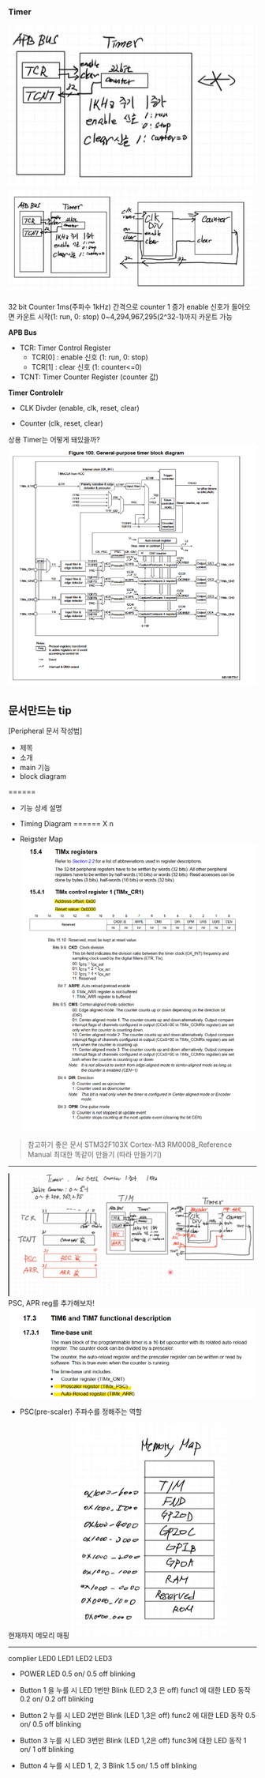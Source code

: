 ### Timer
![](module.png)
![](top.png)


32 bit Counter
1ms(주파수 1kHz) 간격으로 counter 1 증가 
enable 신호가 들어오면 카운트 시작(1: run, 0: stop)
0~4,294,967,295(2^32-1)까지 카운트 가능

**APB Bus**
- TCR: Timer Control Register
    - TCR[0] : enable 신호 (1: run, 0: stop)
    - TCR[1] : clear 신호 (1: counter<=0)
- TCNT: Timer Counter Register (counter 값)


**Timer Controlelr**
- CLK Divder (enable, clk, reset, clear)

- Counter (clk, reset, clear)



상용 Timer는 어떻게 돼있을까?
![](stm32_TIMX.png)


## 문서만드는 tip
[Peripheral 문서 작성법]
- 제목
- 소개
- main 기능
- block diagram

======
- 기능 상세 설명
- Timing Diagram
====== X n

- Reigster Map
![](example_registerMap.png)


> 참고하기 좋은 문서
STM32F103X Cortex-M3
RM0008_Reference Manual 최대한 똑같이 만들기 (따라 만들기기)


---
![](schematic.png)
PSC, APR reg를 추가해보자!
![](image.png)

- PSC(pre-scaler) 주파수를 정해주는 역할


현재까지 메모리 매핑
![](mem_map.png)



-----
complier
LED0 LED1 LED2 LED3

- POWER LED
0.5 on/ 0.5 off blinking

- Button 1 을 누를 시 LED 1번만 Blink (LED 2,3 은 off)
func1 에 대한 LED 동작
0.2 on/ 0.2 off blinking

- Button 2 누를 시 LED 2번만 Blink (LED 1,3은 off)
func2 에 대한 LED 동작
0.5 on/ 0.5 off blinking

- Button 3 누를 시 LED 3번만 Blink (LED 1,2은 off)
func3에 대한 LED 동작
1 on/ 1 off blinking

- Button 4 누를 시 LED 1, 2, 3 Blink
1.5 on/ 1.5 off blinking
